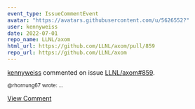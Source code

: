 ```yaml
---
event_type: IssueCommentEvent
avatar: "https://avatars.githubusercontent.com/u/5626552?"
user: kennyweiss
date: 2022-07-01
repo_name: LLNL/axom
html_url: https://github.com/LLNL/axom/pull/859
repo_url: https://github.com/LLNL/axom
---
```


<a href='https://github.com/kennyweiss' target='_blank'>kennyweiss</a> commented on issue <a href='https://github.com/LLNL/axom/pull/859' target='_blank'>LLNL/axom#859</a>.

<small>@rhornung67 wrote:...</small>

<a href='https://github.com/LLNL/axom/pull/859' target='_blank'>View Comment</a>